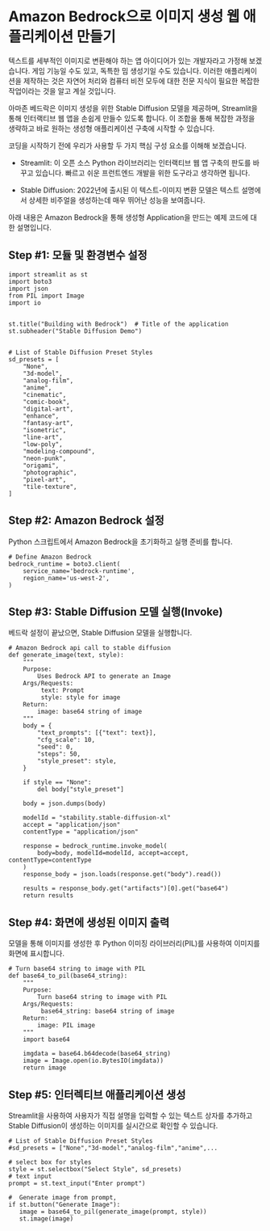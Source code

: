 # Amazon Bedrock으로 이미지 생성 웹 애플리케이션 만들기

텍스트를 세부적인 이미지로 변환해야 하는 앱 아이디어가 있는 개발자라고 가정해 보겠습니다. 게임 기능일 수도 있고, 독특한 밈 생성기일 수도 있습니다. 이러한 애플리케이션을 제작하는 것은 자연어 처리와 컴퓨터 비전 모두에 대한 전문 지식이 필요한 복잡한 작업이라는 것을 알고 계실 것입니다.

아마존 베드락은 이미지 생성을 위한 Stable Diffusion 모델을 제공하며, Streamlit을 통해 인터랙티브 웹 앱을 손쉽게 만들수 있도록 합니다. 
이 조합을 통해 복잡한 과정을 생략하고 바로 원하는 생성형 애플리케이션 구축에 시작할 수 있습니다.


코딩을 시작하기 전에 우리가 사용할 두 가지 핵심 구성 요소를 이해해 보겠습니다.

- Streamlit: 이 오픈 소스 Python 라이브러리는 인터랙티브 웹 앱 구축의 판도를 바꾸고 있습니다. 빠르고 쉬운 프런트엔드 개발을 위한 도구라고 생각하면 됩니다.

- Stable Diffusion: 2022년에 출시된 이 텍스트-이미지 변환 모델은 텍스트 설명에서 상세한 비주얼을 생성하는데 매우 뛰어난 성능을 보여줍니다.


아래 내용은 Amazon Bedrock을 통해 생성형 Application을 만드는 예제 코드에 대한 설명입니다.

## Step #1: 모듈 및 환경변수 설정

```
import streamlit as st
import boto3
import json
from PIL import Image
import io


st.title("Building with Bedrock")  # Title of the application
st.subheader("Stable Diffusion Demo")


# List of Stable Diffusion Preset Styles
sd_presets = [
    "None",
    "3d-model",
    "analog-film",
    "anime",
    "cinematic",
    "comic-book",
    "digital-art",
    "enhance",
    "fantasy-art",
    "isometric",
    "line-art",
    "low-poly",
    "modeling-compound",
    "neon-punk",
    "origami",
    "photographic",
    "pixel-art",
    "tile-texture",
]
```

## Step #2: Amazon Bedrock 설정
Python 스크립트에서 Amazon Bedrock을 초기화하고 실행 준비를 합니다.

```
# Define Amazon Bedrock
bedrock_runtime = boto3.client(
    service_name='bedrock-runtime',
    region_name='us-west-2',
)
```

## Step #3: Stable Diffusion 모델 실행(Invoke)
베드락 설정이 끝났으면, Stable Diffusion 모델을 실행합니다.

```
# Amazon Bedrock api call to stable diffusion
def generate_image(text, style):
    """
    Purpose:
        Uses Bedrock API to generate an Image
    Args/Requests:
         text: Prompt
         style: style for image
    Return:
        image: base64 string of image
    """
    body = {
        "text_prompts": [{"text": text}],
        "cfg_scale": 10,
        "seed": 0,
        "steps": 50,
        "style_preset": style,
    }

    if style == "None":
        del body["style_preset"]

    body = json.dumps(body)

    modelId = "stability.stable-diffusion-xl"
    accept = "application/json"
    contentType = "application/json"

    response = bedrock_runtime.invoke_model(
        body=body, modelId=modelId, accept=accept, contentType=contentType
    )
    response_body = json.loads(response.get("body").read())

    results = response_body.get("artifacts")[0].get("base64")
    return results

```


## Step #4: 화면에 생성된 이미지 출력
모델을 통해 이미지를 생성한 후 Python 이미징 라이브러리(PIL)를 사용하여 이미지를 화면에 표시합니다.

```
# Turn base64 string to image with PIL
def base64_to_pil(base64_string):
    """
    Purpose:
        Turn base64 string to image with PIL
    Args/Requests:
         base64_string: base64 string of image
    Return:
        image: PIL image
    """
    import base64

    imgdata = base64.b64decode(base64_string)
    image = Image.open(io.BytesIO(imgdata))
    return image
```

## Step #5: 인터렉티브 애플리케이션 생성
 Streamlit을 사용하여 사용자가 직접 설명을 입력할 수 있는 텍스트 상자를 추가하고 Stable Diffusion이 생성하는 이미지를 실시간으로 확인할 수 있습니다.

 ```
# List of Stable Diffusion Preset Styles
#sd_presets = ["None","3d-model","analog-film","anime",...

# select box for styles
style = st.selectbox("Select Style", sd_presets)
# text input
prompt = st.text_input("Enter prompt")

#  Generate image from prompt,
if st.button("Generate Image"):
    image = base64_to_pil(generate_image(prompt, style))
    st.image(image)
```
